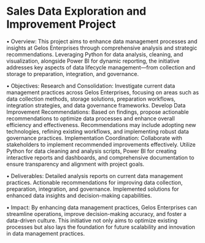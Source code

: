 # Sales Data Exploration and Improvement Project

 • Overview:
This project aims to enhance data management processes and insights at Gelos Enterprises through comprehensive analysis and strategic recommendations. Leveraging Python for data analysis, cleaning, and visualization, alongside Power BI for dynamic reporting, the initiative addresses key aspects of data lifecycle management—from collection and storage to preparation, integration, and governance.

 • Objectives:
Research and Consolidation: Investigate current data management practices across Gelos Enterprises, focusing on areas such as data collection methods, storage solutions, preparation workflows, integration strategies, and data governance frameworks.
Develop Data Improvement Recommendations: Based on findings, propose actionable recommendations to optimize data processes and enhance overall efficiency and effectiveness. Recommendations may include adopting new technologies, refining existing workflows, and implementing robust data governance practices.
Implementation Coordination: Collaborate with stakeholders to implement recommended improvements effectively. Utilize Python for data cleaning and analysis scripts, Power BI for creating interactive reports and dashboards, and comprehensive documentation to ensure transparency and alignment with project goals.

 • Deliverables:
Detailed analysis reports on current data management practices.
Actionable recommendations for improving data collection, preparation, integration, and governance.
Implemented solutions for enhanced data insights and decision-making capabilities.

 • Impact:
By enhancing data management practices, Gelos Enterprises can streamline operations, improve decision-making accuracy, and foster a data-driven culture. This initiative not only aims to optimize existing processes but also lays the foundation for future scalability and innovation in data management practices.
